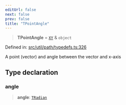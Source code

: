 ```yaml
---
editUrl: false
next: false
prev: false
title: "TPointAngle"
---
```


> **TPointAngle** = [`XY`](/api/interfaces/xy/) & `object`

Defined in: [src/util/path/typedefs.ts:326](https://github.com/fabricjs/fabric.js/blob/e114448a1bce9b68a3e1bba337bc0c83a35c1aa5/src/util/path/typedefs.ts#L326)

A point (vector) and angle between the vector and x-axis

## Type declaration

### angle

> **angle**: [`TRadian`](/api/type-aliases/tradian/)
